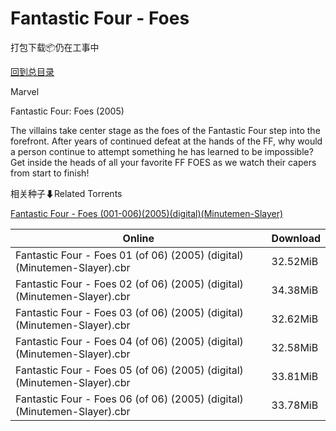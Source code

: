 # Fantastic Four - Foes

打包下载📦仍在工事中

[回到总目录](/Catalogs.md)

Marvel

Fantastic Four: Foes (2005)

The villains take center stage as the foes of the Fantastic Four step into the forefront. After years of continued defeat at the hands of the FF, why would a person continue to attempt something he has learned to be impossible? Get inside the heads of all your favorite FF FOES as we watch their capers from start to finish!





相关种子⬇Related Torrents

[Fantastic Four - Foes (001-006)(2005)(digital)(Minutemen-Slayer)](https://github.com/alicewish/markdown/blob/master/torrent/Fantastic-Four---Foes--001-006--2005--digital--Minutemen-Slayer.md)

Online | Download
--- | ---
Fantastic Four - Foes 01 (of 06) (2005) (digital) (Minutemen-Slayer).cbr | 32.52MiB
Fantastic Four - Foes 02 (of 06) (2005) (digital) (Minutemen-Slayer).cbr | 34.38MiB
Fantastic Four - Foes 03 (of 06) (2005) (digital) (Minutemen-Slayer).cbr | 32.62MiB
Fantastic Four - Foes 04 (of 06) (2005) (digital) (Minutemen-Slayer).cbr | 32.58MiB
Fantastic Four - Foes 05 (of 06) (2005) (digital) (Minutemen-Slayer).cbr | 33.81MiB
Fantastic Four - Foes 06 (of 06) (2005) (digital) (Minutemen-Slayer).cbr | 33.78MiB